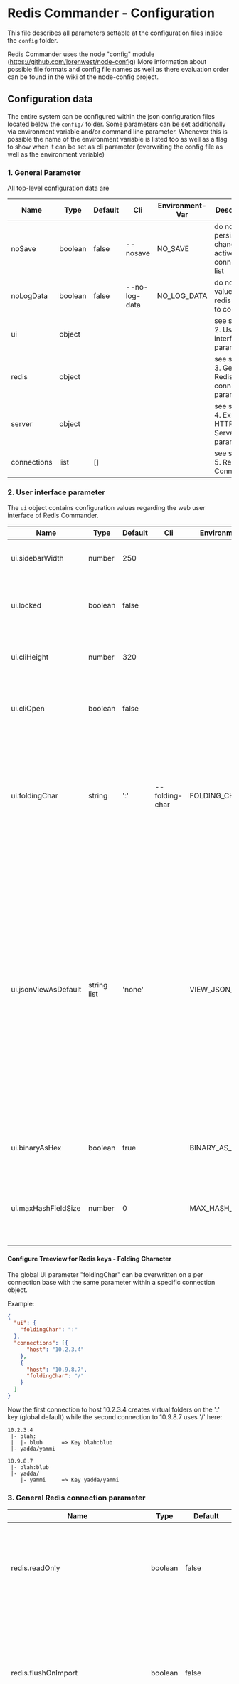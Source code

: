 # Redis Commander - Configuration

This file describes all parameters settable at the
configuration files inside the `config` folder.

Redis Commander uses the node "config" module (https://github.com/lorenwest/node-config)
More information about possible file formats and config file names
as well as there evaluation order can be found in the wiki of the node-config
project.

## Configuration data

The entire system can be configured within the json configuration files located below the `config/` folder.
Some parameters can be set additionally via environment variable and/or command line parameter.
Whenever this is possible the name of the environment variable is listed too as well as a flag to
show when it can be set as cli parameter (overwriting the config file as well as the environment variable)

### 1. General Parameter

All top-level configuration data are 

| Name        | Type    | Default | Cli           | Environment-Var | Description |
|-------------|---------|---------|---------------|-----------------|---|
| noSave      | boolean | false   | --nosave      | NO_SAVE         | do not persist changes in active connection list  |
| noLogData   | boolean | false   | --no-log-data | NO_LOG_DATA     | do not log values of redis keys to console |
| ui          | object  |         |               |                 | see section 2. User interface parameter|
| redis       | object  |         |               |                 | see section 3. General Redis connection parameter |
| server      | object  |         |               |                 | see section 4. Express HTTP Server parameter |
| connections | list    | []      |               |                 | see section 5. Redis Connections |


### 2. User interface parameter

The `ui` object contains configuration values regarding the web user
interface of Redis Commander.

| Name                 | Type        | Default | Cli            | Environment-Var     | Description |
|----------------------|-------------|---------|----------------|---------------------|---|
| ui.sidebarWidth      | number      | 250     |                |                     | start width in pixel of the tree view on the left side of the ui. |
| ui.locked            | boolean     | false   |                |                     | if "true" do not change height of command line, otherwise increase height if cli is active |
| ui.cliHeight         | number      | 320     |                |                     | start height in pixel of the command line at the bottom (if opened) |
| ui.cliOpen           | boolean     | false   |                |                     | start with maximized cli height on "true", with minimized one on "false" |
| ui.foldingChar       | string      | ':'     | --folding-char | FOLDING_CHAR        | character to use for creation of a virtual hierarchical tree of all keys. e.g key 'top/sub/mykey' is divided into a folder 'top' containing the folder 'sub' with the key 'mykey' inside it. |
| ui.jsonViewAsDefault | string list | 'none'  |                | VIEW_JSON_DEFAULT   | comma separated list of data types where valid json data should be displayed as JSON tree object instead of plain string. Default '' or 'none' displays no data as string, 'all' displays all data-types supported as JSON objects.<br>Example: "string,hash" only displays these two types as JSON if possible per default<br>Values supported: '', 'none', 'all', 'string', 'list', 'set', 'zset', 'hash' |
| ui.binaryAsHex       | boolean     | true    |                | BINARY_AS_HEX       | do not display binary data as string but in hexadecimal view |
| ui.maxHashFieldSize  | number      | 0       |                | MAX_HASH_FIELD_SIZE | The max number of bytes for a hash field before you must click to view it. Defaults to 0, which is disabled |

#### Configure Treeview for Redis keys - Folding Character
The global UI parameter "foldingChar" can be overwritten on a per connection base with the same parameter
within a specific connection object.

Example:
```json
{
  "ui": {
    "foldingChar": ":"
  },
  "connections": [{
      "host": "10.2.3.4"
    },
    {
      "host": "10.9.8.7",
      "foldingChar": "/"    
    }
  ]
}
```
Now the first connection to host 10.2.3.4 creates virtual folders on the ':' key (global default)
while the second connection to 10.9.8.7 uses '/' here:
```
10.2.3.4
 |- blah:
 |  |- blub      => Key blah:blub
 |- yadda/yammi
 
10.9.8.7
 |- blah:blub
 |- yadda/
    |- yammi     => Key yadda/yammi 
```

### 3. General Redis connection parameter

| Name                       | Type    | Default           | Cli            | Environment-Var       | Description |
|----------------------------|---------|-------------------|----------------|-----------------------|---|
| redis.readOnly             | boolean | false             | --read-only    | READ_ONLY             | use Redis Commander in read-only mode - if set to "true" no commands modifying data are allowed (ui and command line) |
| redis.flushOnImport        | boolean | false             |                | FLUSH_ON_IMPORT       | flag to either check "flush" checkbox (true) on import page or uncheck (false) it. If "true" the entire database is flushed before bulk importing the data. |
| redis.useScan              | boolean | true              | --use-scan     | USE_SCAN              | use redis "SCAN" command instead of "KEYS" to enumerate all keys inside db for display |
| redis.scanCount            | number  | 100               | --scan-count   | SCAN_COUNT            | number of keys read when using SCAN cursor instead of KEYS (useScan must be true) |
| redis.rootPattern          | string  | '*'               | --root-pattern | ROOT_PATTERN          | filter pattern to use at start, can be used to exclude some date inside redis db |
| redis.connectionName       | string  | 'redis-commander' |                | REDIS_CONNECTION_NAME | connection name to set at redis client for easier identification of clients at redis server (command "client list") |
| redis.defaultLabel         | string  | 'local'           |                | REDIS_LABEL           | default label to display for a connection if no label is specified (e.g. for connection from env vars or command line) |
| redis.defaultSentinelGroup | string  | 'mymaster'        |                |                       | default redis database group if using sentinels to connect and no special database group via connection param 'sentinelName' is given. |
| redis.extraAllowedReadOnlyCommands | list | ['select', 'info'] | | | list of additional redis commands allowed if set to read-only. See remark below |

#### Read-Only Mode

Setting the parameter `redis.readOnly` to `true` only commands not changing data are allowed. As Default the list with all read-only commands
is directly queried from the server (calling "COMMANDS") and parsing the output for the "readonly" flag.

Some commands are not marked as read-only by there server - adding these commands to the list at `redis.extraAllowedReadOnlyCommands`
allows them too being in readOnly mode. This list is not used if all commands are allowed (readOnly=false).

Attention: if this list shall be changed (ore set to emtpy) within a local config file (like `local.json`) the new 
value _overwrites_ the default list defined in the `default.json` file. The values are not appended and the full list of allowed
commands must be configured in the local file.

Example (shortened) output from "COMMANDS" command showing `dbsize` flagged as readonly while `select` is not
```
61) 1) "select"
     2) (integer) 2
     3) 1) loading
        2) fast
     4) (integer) 0
     5) (integer) 0
     6) (integer) 0
...
86) 1) "dbsize"
     2) (integer) 1
     3) 1) readonly
        2) fast
     4) (integer) 0
     5) (integer) 0
     6) (integer) 0
...
```

### 4. Express HTTP Server parameter

| Name                      | Type              | Default         | Cli           | Environment-Var                 | Description                                                                                                                                                                                                                                             |
|---------------------------|-------------------|-----------------|---------------|---------------------------------|---------------------------------------------------------------------------------------------------------------------------------------------------------------------------------------------------------------------------------------------------------|
| server.address            | string            | '0.0.0.0'       | --address     | ADDRESS                         | ip address of interface to bind http server to, use 0.0.0.0 to bind to all interfaces                                                                                                                                                                   |
| server.port               | number            | 8081            | --port        | PORT                            | port to listen on for HTTP server                                                                                                                                                                                                                       |
| server.urlPrefix          | string            | ''              | --url-prefix  | URL_PREFIX                      | path prefix to run Redis Commander at, can be used if run behind a reverse proxy with different path set (e.g. /rc), if set must start with '/'                                                                                                         |
| server.signinPath         | string            | 'signin'        |               | SIGNIN_PATH                     | path added after urlPrefix as route to send login requests too. Some platforms (e.g. github codespaces) may require changing this path.                                                                                                                 |
| server.httpAuthHeaderName | string            | 'Authorization' |               | NAUGHTY_ISTIO_WORKAROUND_HEADER | set HTTP header name for our own JWT session token to some non-standard name beside 'Authorization'                                                                                                                                                     |
| server.trustProxy         | boolean or string | false           | --trust-proxy | TRUST_PROXY                     | should be set to true if run behind a reverse proxy and 'X-Forwarded-For' headers shall be trusted to get real client ip for logging, this parameter maps directly to the Express "trust proxy" setting (https://expressjs.com/de/guide/behind-proxies.html) |
| server.clientMaxBodySize  | number or string  | '100kb'         |               | CLIENT_MAX_BODY_SIZE            | number in bytes or a string with size and SI-unit, this parameter maps to the "limit" options of body-parser (https://github.com/expressjs/body-parser#limit)                                                                                           |
| server.auth               | object            |                 |               |                                 | see section 4.1 Authentication                                                                                                                                                                                                                          |

#### 4.1 Authentication configuration for HTTP server

To enable HTTP authentication inside Redis Commander set a username
and either a password (clear text) or a passwordHash.

If username is empty Redis Commander does not use any authentication leaving
all your redis keys accessible to anyone. This mode may be used
if an HTTP reverse proxy in front of Redis commander performs
the user authentication.

Please be aware that using an HTTP reverse proxy for authentication and
not using Redis Commander builtin auth allows (at least) all users having
accounts on the server running Redis Commander to connect via localhost directly
to via app port (e.g. 8081) unauthenticated!

| Name                         | Type   | Default | Cli      | Environment-Var    | Description |
|------------------------------|--------|---------|----------|--------------------|---|
| server.httpAuth.username     | string | ''      | --http-u | HTTP_USER          | set a username and either password or passwordHash to |
| server.httpAuth.password     | string | ''      | --http-p | HTTP_PASSWORD      | clear text password to use for HTTP Basic auth (either password or passwordHash allowed) |
| server.httpAuth.passwordHash | string | ''      | --http-h | HTTP_PASSWORD_HASH | password hash to use for HTTP Basic auth (either password or passwordHash allowed) |
| server.httpAuth.jwtSecret    | string | ''      |          |                    | Shared Secret used to sign JWT tokens for all future requests after initial login to not send HTTP basic auth header on all requests. If this value is empty a random value is generated on every startup. |

Using HTTP authentication all further requests to the server are secured with an JWT token generated by Redis-Commander that is changed
quite often.

Remark: Using Redis commander inside a Kubernetes cluster secured with Istio authentication no other apps than Istio are allowed 
to use the HTTP standard "Authentication" header anymore. Istio does not play along with others - it just tries to validate
every connection using the RFC conformant HTTP header and (naturally) fails doing so. Failing JWT validation it just resets the
HTTP connection and no more communication allowed.
To work around Istio cutting in the line the name of the authorization header can be changed to something else ignored by Istio.
(config value "server.httpAuthHeaderName" or environment variable NAUGHTY_ISTIO_WORKAROUND_HEADER)

### 5. Redis Connections

All Connections use be redis commander are defined as
entries of the "connections" list. The possible
values for a connection are described in the [connections.md]()
file.

## Environment Variables

All possible environment variables with their mapping
to configuration data are defined inside the file
[custom-environment-variables.json](../config/custom-environment-variables.json).
This file can be extended if there is any need to define
more environment variables for custom config data like
connection configs.
